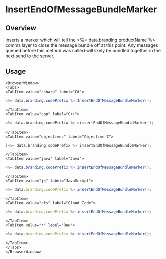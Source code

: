 # InsertEndOfMessageBundleMarker
## Overview
Inserts a marker which will tell the <%= data.branding.productName %> comms layer to close the message bundle off at this point. Any messages queued before this method was called will likely be bundled together in the next send to the server.

## Usage

```mdx-code-block
<BrowserWindow>
<Tabs>
<TabItem value="csharp" label="C#">
```

```csharp
<%= data.branding.codePrefix %>.InsertEndOfMessageBundleMarker();
```

```mdx-code-block
</TabItem>
<TabItem value="cpp" label="C++">
```

```cpp
<%= data.branding.codePrefix %>->insertEndOfMessageBundleMarker();
```

```mdx-code-block
</TabItem>
<TabItem value="objectivec" label="Objective-C">
```

```objectivec
[<%= data.branding.codePrefix %> insertEndOfMessageBundleMarker];
```

```mdx-code-block
</TabItem>
<TabItem value="java" label="Java">
```

```java
<%= data.branding.codePrefix %>.insertEndOfMessageBundleMarker();
```

```mdx-code-block
</TabItem>
<TabItem value="js" label="JavaScript">
```

```javascript
<%= data.branding.codePrefix %>.insertEndOfMessageBundleMarker();
```

```mdx-code-block
</TabItem>
<TabItem value="cfs" label="Cloud Code">
```

```javascript
<%= data.branding.codePrefix %>.insertEndOfMessageBundleMarker();
```

```mdx-code-block
</TabItem>
<TabItem value="r" label="Raw">
```

```javascript
<%= data.branding.codePrefix %>.insertEndOfMessageBundleMarker();
```

```mdx-code-block
</TabItem>
</Tabs>
</BrowserWindow>
```

